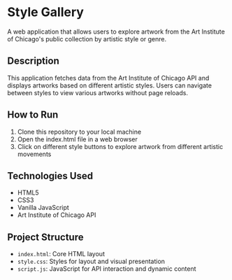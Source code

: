 # Style Gallery

A web application that allows users to explore artwork from the Art Institute of Chicago's public collection by artistic style or genre.

## Description

This application fetches data from the Art Institute of Chicago API and displays artworks based on different artistic styles. Users can navigate between styles to view various artworks without page reloads.

## How to Run

1. Clone this repository to your local machine
2. Open the index.html file in a web browser
3. Click on different style buttons to explore artwork from different artistic movements

## Technologies Used

- HTML5
- CSS3
- Vanilla JavaScript
- Art Institute of Chicago API

## Project Structure

- `index.html`: Core HTML layout
- `style.css`: Styles for layout and visual presentation
- `script.js`: JavaScript for API interaction and dynamic content
